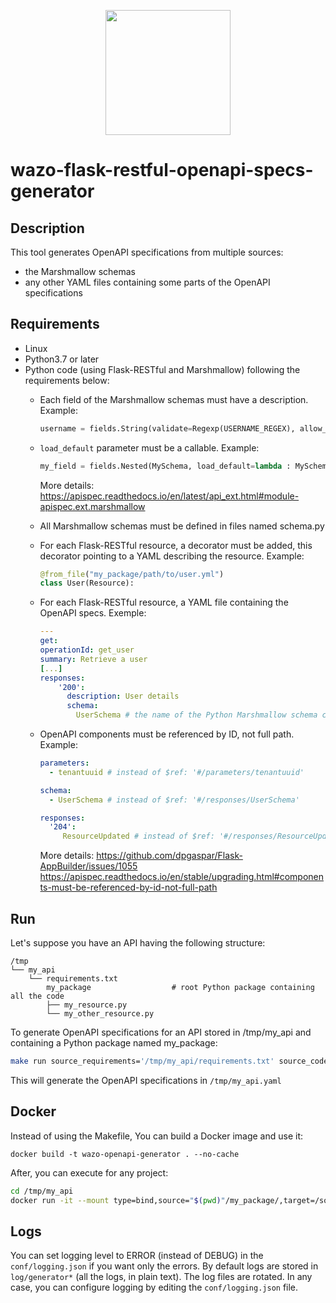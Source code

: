<p align="center"><img src="https://github.com/wazo-platform/wazo-platform.org/raw/master/static/images/logo.png" height="200"></p>

# wazo-flask-restful-openapi-specs-generator

## Description

This tool generates OpenAPI specifications from multiple sources:
- the Marshmallow schemas
- any other YAML files containing some parts of the OpenAPI specifications


## Requirements

* Linux
* Python3.7 or later
* Python code (using Flask-RESTful and Marshmallow) following the requirements below:
  * Each field of the Marshmallow schemas must have a description. Example:
    ```python
    username = fields.String(validate=Regexp(USERNAME_REGEX), allow_none=True, description="name of the user")
    ```

  * ```load_default``` parameter must be a callable. Example: 
    ```python
    my_field = fields.Nested(MySchema, load_default=lambda : MySchema().load({}))
    ```
    More details: https://apispec.readthedocs.io/en/latest/api_ext.html#module-apispec.ext.marshmallow

  * All Marshmallow schemas must be defined in files named schema.py

  * For each Flask-RESTful resource, a decorator must be added, this decorator pointing to a YAML describing the resource. Example:
    ```python
    @from_file("my_package/path/to/user.yml")
    class User(Resource):
    ```
  * For each Flask-RESTful resource, a YAML file containing the OpenAPI specs. Exemple:
    ```yaml
    ---
    get:
    operationId: get_user
    summary: Retrieve a user
    [...]
    responses:
        '200':
          description: User details
          schema:
            UserSchema # the name of the Python Marshmallow schema class
    ```
  * OpenAPI components must be referenced by ID, not full path. Example:
    ```yaml
    parameters:
      - tenantuuid # instead of $ref: '#/parameters/tenantuuid'
    ```
    ```yaml
    schema:
      - UserSchema # instead of $ref: '#/responses/UserSchema'
    ```
    ```yaml
    responses:
      '204':
         ResourceUpdated # instead of $ref: '#/responses/ResourceUpdated'
    ```
    More details: https://github.com/dpgaspar/Flask-AppBuilder/issues/1055 https://apispec.readthedocs.io/en/stable/upgrading.html#components-must-be-referenced-by-id-not-full-path


## Run

Let's suppose you have an API having the following structure:

    /tmp
    └── my_api                    
        └── requirements.txt                    
            my_package                  # root Python package containing all the code
            ├── my_resource.py                     
            └── my_other_resource.py
  
To generate OpenAPI specifications for an API stored in /tmp/my_api and containing a Python package named my_package:
```bash
make run source_requirements='/tmp/my_api/requirements.txt' source_code='/tmp/my_api' app_name='My API' app_version='0.0.1' openapi_version='2.0' root_package_name='my_package' output='/tmp/my_api.yaml'
```
This will generate the OpenAPI specifications in ```/tmp/my_api.yaml```

## Docker

Instead of using the Makefile, You can build a Docker image and use it:

```
docker build -t wazo-openapi-generator . --no-cache
```


After, you can execute for any project:
```bash
cd /tmp/my_api
docker run -it --mount type=bind,source="$(pwd)"/my_package/,target=/source/code/my_package/,readonly --mount type=bind,source="$(pwd)"/conf/requirements.txt,target=/source/requirements.txt,readonly --mount type=bind,source="$(pwd)"/output,target=/output/ wazo-openapi-generator app_name='My API' app_version='0.0.1' openapi_version='2.0' root_package_name='my_package' output='/output/my_api.yaml'
```


## Logs

You can set logging level to ERROR (instead of DEBUG) in the `conf/logging.json` if you want only the errors.
By default logs are stored in `log/generator*` (all the logs, in plain text).
The log files are rotated.
In any case, you can configure logging by editing the `conf/logging.json` file.
